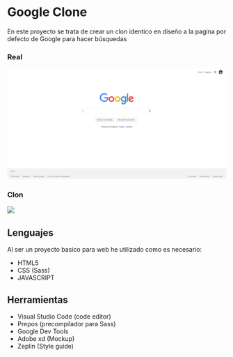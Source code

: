 # Google Clone

En este proyecto se trata de crear un clon identico en diseño a la pagina por defecto de Google para hacer búsquedas

### Real
<img src="real.png">

### Clon
<img src="clon.png">

## Lenguajes

Al ser un proyecto basico para web he utilizado como es necesario:
 - HTML5
 - CSS (Sass)
 - JAVASCRIPT

## Herramientas

 - Visual Studio Code (code editor)
 - Prepos (precompilador para Sass)
 - Google Dev Tools
 - Adobe xd (Mockup)
 - Zeplin (Style guide)